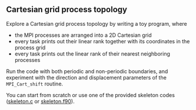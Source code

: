 ## Cartesian grid process topology

Explore a Cartesian grid process topology by writing a toy program, where

- the MPI processes are arranged into a 2D Cartesian grid
- every task prints out their linear rank together with its coordinates
  in the process grid
- every task prints out the linear rank of their nearest neighboring
  processes

Run the code with both periodic and non-periodic boundaries, and experiment
with the direction and displacement parameters of the `MPI_Cart_shift`
routine.

You can start from scratch or use one of the provided skeleton codes
([skeleton.c](skeleton.c) or [skeleton.f90](skeleton.f90)).